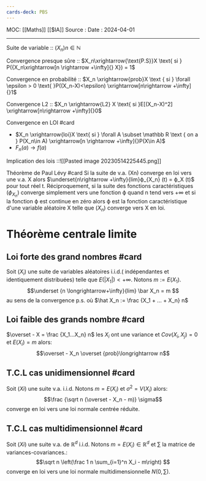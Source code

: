 ```yaml
---
cards-deck: PBS
---
```

MOC: [[Maths]] [[$IA]]
Source :
Date : 2024-04-01
***

Suite de variable :: $(X_n)n\in \mathbb N$

Convergence presque sûre :: $X_n\xrightarrow{\text{P.S}}X \text{ si } P({X_n\xrightarrow[n \rightarrow +\infty]{} X}) = 1$

Convergence en probabilité :: $X_n \xrightarrow{prob}X \text { si } \forall \epsilon > 0 \text{ }P((X_n-X)<\epsilon) \xrightarrow[n\rightarrow +\infty]{}1$

Convergence L2 :: $X_n \xrightarrow{L2} X \text{ si }E[(X_n-X)^2] \xrightarrow[n\rightarrow +\infty]{}0$

Convergence en LOI 
#card 
- $X_n \xrightarrow{loi}X \text{ si } \forall A \subset \mathbb R \text { on a } P(X_n\in A) \xrightarrow[n \rightarrow +\infty]{}P(X\in A)$
- $F_n(a)\rightarrow f(a)$

Implication des lois ::![[Pasted image 20230514225445.png]]

 Théorème de Paul Lévy #card  Si la suite de v.a. (Xn) converge en loi vers une v.a. X alors $\underset{n\rightarrow +\infty}{lim}ϕ_{X_n} (t) = ϕ_X (t)$ pour tout réel t.
Réciproquement, si la suite des fonctions caractéristiques $(ϕ_{X_n} )$ converge simplement vers une fonction ϕ quand n tend vers +∞ et si la fonction ϕ est continue en zéro alors ϕ est la fonction caractéristique d'une variable aléatoire X telle que $(X_n)$ converge vers X en loi.

# Théorème centrale limite
## Loi forte des grand nombres #card

Soit ($X_i$) une suite de variables aléatoires i.i.d.( indépendantes et identiquement distribuées) telle que $E(|X_1|) \lt + \infty$.
Notons $m:= E(X_1)$.
$$\underset {n \longrightarrow+\infty}{lim} \bar X_n = m $$
au sens de la convergence p.s. où $\hat X_n := \frac {X_1 + ... + X_n} n$

## Loi faible des grands nombre #card 
$\overset - X = \frac {X_1...X_n} n$ les $X_i$ ont une variance et $Cov(X_i,X_j) = 0$ et $E(X_i)=m$ alors: 
$$\overset - X_n \overset {prob}\longrightarrow n$$

## T.C.L cas unidimensionnel #card 
Soit $(Xi)$ une suite v.a. i.i.d. 
Notons $m = E(X_i)$ et $\sigma^2 = V(X_i)$  alors:$$\frac {\sqrt n (\overset - X_n - m)} \sigma$$ converge en loi vers une loi normale centrée réduite.


## T.C.L cas multidimensionnel #card 
Soit $(Xi)$ une suite v.a. de $\mathbb R^d$ i.i.d. 
Notons $m = E(X_i) \in \mathbb R^d$ et $\sum$  la matrice de variances-covariances.:$$\sqrt n \left(\frac 1 n \sum_{i=1}^n X_i - m\right) $$ converge en loi vers une loi normale multidimensionnelle $N(0, \sum)$.
